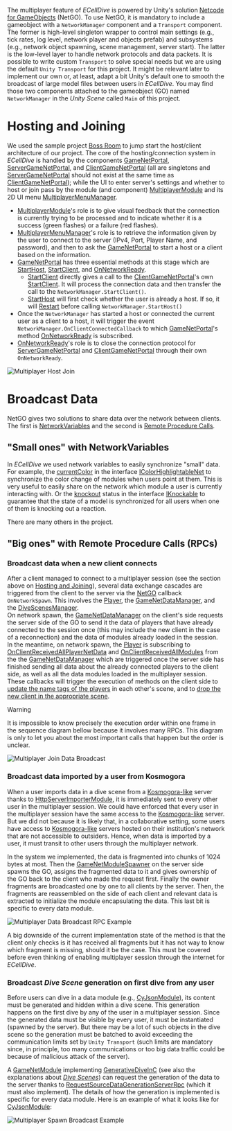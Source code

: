 The multiplayer feature of _ECellDive_ is powered by Unity's solution [Netcode for GameObjects](https://docs-multiplayer.unity3d.com/netcode/current/about/index.html) (NetGO). To use NetGO, it is mandatory to include a gameobject with a `NetworkManager` component and a `Transport` component. The former is high-level singleton wrapper to control main settings (e.g., tick rates, log level, network player and objects prefab) and subsystems (e.g., network object spawning, scene management, server start). The latter is the low-level layer to handle network protocols and data packets. It is possible to write custom `Transport` to solve special needs but we are using the default `Unity Transport` for this project. It might be relevant later to implement our own or, at least, adapt a bit Unity's default one to smooth the broadcast of large model files between users in _ECellDive_. You may find those two components attached to the gameobject (GO) named `NetworkManager` in the _Unity Scene_ called `Main` of this project.

# Hosting and Joining
We used the sample project [Boss Room](https://docs-multiplayer.unity3d.com/netcode/current/learn/bossroom/bossroom/) to jump start the host/client architecture of our project. The core of the hosting/connection system in _ECellDive_ is handled by the components [GameNetPortal](xref:ECellDive.Multiplayer.GameNetPortal), [ServerGameNetPortal](xref:ECellDive.Multiplayer.ServerGameNetPortal), and [ClientGameNetPortal](xref:ECellDive.Multiplayer.ClientGameNetPortal) (all are singletons and [ServerGameNetPortal](xref:ECellDive.Multiplayer.ServerGameNetPortal) should not exist at the same time as [ClientGameNetPortal](xref:ECellDive.Multiplayer.ClientGameNetPortal)); while the UI to enter server's settings and whether to host or join pass by the module (and component) [MultiplayerModule](xref:ECellDive.Modules.MultiplayerModule) and its 2D UI menu [MultiplayerMenuManager](xref:ECellDive.UI.MultiplayerMenuManager).

- [MultiplayerModule](xref:ECellDive.Modules.MultiplayerModule)'s role is to give visual feedback that the connection is currently trying to be processed and to indicate whether it is a success (green flashes) or a failure (red flashes).
- [MultiplayerMenuManager](xref:ECellDive.UI.MultiplayerMenuManager)'s role is to retrieve the information given by the user to connect to the server (IPv4, Port, Player Name, and password), and then to ask the [GameNetPortal](xref:ECellDive.Multiplayer.GameNetPortal) to start a host or a client based on the information.
- [GameNetPortal](xref:ECellDive.Multiplayer.GameNetPortal) has three essential methods at this stage which are [StartHost](xref:ECellDive.Multiplayer.GameNetPortal.StartHost), [StartClient](xref:ECellDive.Multiplayer.GameNetPortal.StartClient), and [OnNetworkReady](xref:ECellDive.Multiplayer.GameNetPortal.OnNetworkReady(System.UInt64)).
  - [StartClient](xref:ECellDive.Multiplayer.GameNetPortal.StartClient) directly gives a call to the [ClientGameNetPortal](xref:ECellDive.Multiplayer.ClientGameNetPortal)'s own [StartClient](xref:ECellDive.Multiplayer.ClientGameNetPortal.StartClient). It will process the connection data and then transfer the call to the `NetworkManager.StartClient()`.
  - [StartHost](xref:ECellDive.Multiplayer.GameNetPortal.StartHost) will first check whether the user is already a host. If so, it will [Restart](xref:ECellDive.Multiplayer.GameNetPortal.Restart) before calling `NetworkManager.StartHost()`
- Once the `NetworkManager` has started a host or connected the current user as a client to a host, it will trigger the event `NetworkManager.OnClientConnectedCallback` to which [GameNetPortal](xref:ECellDive.Multiplayer.GameNetPortal)'s method [OnNetworkReady](xref:ECellDive.Multiplayer.GameNetPortal.OnNetworkReady(System.UInt64)) is subscribed.
- [OnNetworkReady](xref:ECellDive.Multiplayer.GameNetPortal.OnNetworkReady(System.UInt64))'s role is to close the connection protocol for [ServerGameNetPortal](xref:ECellDive.Multiplayer.ServerGameNetPortal) and [ClientGameNetPortal](xref:ECellDive.Multiplayer.ClientGameNetPortal) through their own `OnNetworkReady`.

<img src="../../resources/diagrams/multiplayerHostJoin.svg" alt="Multiplayer Host Join"/>

# Broadcast Data 

NetGO gives two solutions to share data over the network between clients. The first is [NetworkVariables](https://docs-multiplayer.unity3d.com/netcode/current/advanced-topics/ways-synchronize/#remote-procedure-calls) and the second is [Remote Procedure Calls](https://docs-multiplayer.unity3d.com/netcode/current/advanced-topics/ways-synchronize/#remote-procedure-calls).

## "Small ones" with NetworkVariables
In _ECellDive_ we used network variables to easily synchronize "small" data. For example, the [currentColor](xref:ECellDive.Interfaces.IColorHighlightableNet.currentColor) in the interface [IColorHighlightableNet](xref:ECellDive.Interfaces.IColorHighlightableNet) to synchronize the color change of modules when users point at them. This is very useful to easily share on the network which module a user is currently interacting with. Or the [knockout](xref:ECellDive.Interfaces.IKnockable.knockedOut) status in the interface [IKnockable](xref:ECellDive.Interfaces.IKnockable) to guarantee that the state of a model is synchronized for all users when one of them is knocking out a reaction.

There are many others in the project.

## "Big ones" with Remote Procedure Calls (RPCs)

### Broadcast data when a new client connects
After a client managed to connect to a multiplayer session (see the section above on [Hosting and Joining](./about_multiplayer.md#hosting-and-joining)), several data exchange cascades are triggered from the client to the server via the [NetGO](https://docs-multiplayer.unity3d.com/netcode/current/about/index.html) callback `OnNetworkSpawn`. This involves the [Player](xref:ECellDive.PlayerComponents.Player), the [GameNetDataManager](xref:ECellDive.Multiplayer.GameNetDataManager), and the [DiveScenesManager](xref:ECellDive.SceneManagement.DiveScenesManager).  
On network spawn, the [GameNetDataManager](xref:ECellDive.Multiplayer.GameNetDataManager) on the client's side requests the server side of the GO to send it the data of players that have already connected to the session once (this may include the new client in the case of a reconnection) and the data of modules already loaded in the session.  
In the meantime, on network spawn, the [Player](xref:ECellDive.PlayerComponents.Player) is subscribing to [OnClientReceivedAllPlayerNetData](xref:ECellDive.Multiplayer.GameNetDataManager.OnClientReceivedAllPlayerNetData) and [OnClientReceivedAllModules](xref:ECellDive.Multiplayer.GameNetDataManager.OnClientReceivedAllModules) from the the [GameNetDataManager](xref:ECellDive.Multiplayer.GameNetDataManager) which are triggered once the server side has finished sending all data about the already connected players to the client side, as well as all the data modules loaded in the multiplayer session. These callbacks will trigger the execution of methods on the client side to [update the name tags of the players](xref:ECellDive.PlayerComponents.Player.UpdatePlayerNamesInContainers(System.UInt64)) in each other's scene, and to [drop the new client in the appropriate scene](xref:ECellDive.PlayerComponents.Player.SpawnInDiveScene(System.UInt64)).

> [!Warning]
> It is impossible to know precisely the execution order within one frame in the sequence diagram bellow because it involves many RPCs. This diagram is only to let you about the most important calls that happen but the order is unclear.

<img src="../../resources/diagrams/multiplayerJoinDataBroadcast.svg" alt="Multiplayer Join Data Broadcast"/>

### Broadcast data imported by a user from Kosmogora

When a user imports data in a dive scene from a [Kosmogora-like](~/articles/UserManual/Network/connecting_to_Kosmogora.md) server thanks to [HttpServerImporterModule](xref:ECellDive.Modules.HttpServerImporterModule), it is immediately sent to every other user in the multiplayer session. We could have enforced that every user in the multiplayer session have the same access to the [Kosmogora-like](~/articles/UserManual/Network/connecting_to_Kosmogora.md) server. But we did not because it is likely that, in a collaborative setting, some users have access to [Kosmogora-like](~/articles/UserManual/Network/connecting_to_Kosmogora.md) servers hosted on their institution's network that are not accessible to outsiders. Hence, when data is imported by a user, it must transit to other users through the multiplayer network.

In the system we implemented, the data is fragmented into chunks of 1024 bytes at most. Then the [GameNetModuleSpawner](xref:ECellDive.Multiplayer.GameNetModuleSpawner) on the server side spawns the GO, assigns the fragmented data to it and gives ownership of the GO back to the client who made the request first. Finally the owner fragments are broadcasted one by one to all clients by the server. Then, the fragments are reassembled on the side of each client and relevant data is extracted to initialize the module encapsulating the data. This last bit is specific to every data module.

<img src="../../resources/diagrams/multiplayerDataBroadcastRPC.svg" alt="Multiplayer Data Broadcast RPC Example"/>

A big downside of the current implementation state of the method is that the client only checks is it has received all fragments but it has not way to know which fragment is missing, should it be the case. This must be covered before even thinking of enabling multiplayer session through the internet for _ECellDive_.  


### Broadcast _Dive Scene_ generation on first dive from any user

Before users can dive in a data module (e.g., [CyJsonModule](xref:ECellDive.Modules.CyJsonModule)), its content must be generated and hidden within a dive scene. This generation happens on the first dive by any of the user in a multiplayer session. Since the generated data must be visible by every user, it must be instantiated (spawned by the server). But there may be a lot of such objects in the dive scene so the generation must be batched to avoid exceeding the communication limits set by `Unity Transport` (such limits are mandatory since, in principle, too many communications or too big data traffic could be because of malicious attack of the server).

A [GameNetModule](xref:ECellDive.Modules.GameNetModule) implementing [GenerativeDiveInC](xref:ECellDive.Modules.GameNetModule.GenerativeDiveInC) (see also the explanations about [_Dive Scenes_](./about_scenes.md#dive-scenes)) can request the generation of the data to the server thanks to [RequestSourceDataGenerationServerRpc](xref:ECellDive.Modules.GameNetModule.RequestSourceDataGenerationServerRpc(System.UInt64)) (which it must also implement). The details of how the generation is implemented is specific for every data module. Here is an example of what it looks like for [CyJsonModule](xref:ECellDive.Modules.CyJsonModule):

<img src="../../resources/diagrams/multiplayerSpawnBroadcast.svg" alt="Multiplayer Spawn Broadcast Example"/>

